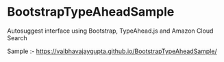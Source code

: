# BootstrapTypeAheadSample
Autosuggest interface using Bootstrap, TypeAhead.js and Amazon Cloud Search

Sample :- https://vaibhavajaygupta.github.io/BootstrapTypeAheadSample/
